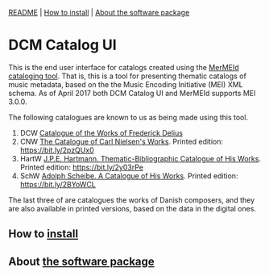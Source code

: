 [README](README.md) | [How to install](INSTALL.md) | [About the software package](cat-site/README.md)

# DCM Catalog UI

This is the end user interface for catalogs created using the [MerMEId
cataloging tool](https://github.com/Det-Kongelige-Bibliotek/MerMEId).
That is, this is a tool for presenting thematic catalogs of music
metadata, based on the the Music Encoding Initiative (MEI) XML
schema. As of April 2017 both DCM Catalog UI and MerMEId supports MEI
3.0.0.

The following catalogues are known to us as being made using this tool. 

1. DCW [Catalogue of the Works of Frederick Delius](https://delius.music.ox.ac.uk/catalogue/welcome.html) 
2. CNW [The Catalogue of Carl Nielsen's Works](http://www.kb.dk/dcm/cnw/navigation.xq). Printed edition: https://bit.ly/2pzQUx0
3. HartW [J.P.E. Hartmann. Thematic-Bibliographic Catalogue of His Works](http://www.kb.dk/dcm/hartw/navigation.xq). Printed edition: https://bit.ly/2y03rPe
4. SchW [Adolph Scheibe. A Catalogue of His Works](http://www.kb.dk/dcm/schw/navigation.xq). Printed edition: https://bit.ly/2BYoWCL

The last three of are catalogues the works of Danish composers, and
they are also available in printed versions, based on the data in the
digital ones.

## How to [install](INSTALL.md)
## About [the software package](cat-site/README.md)

